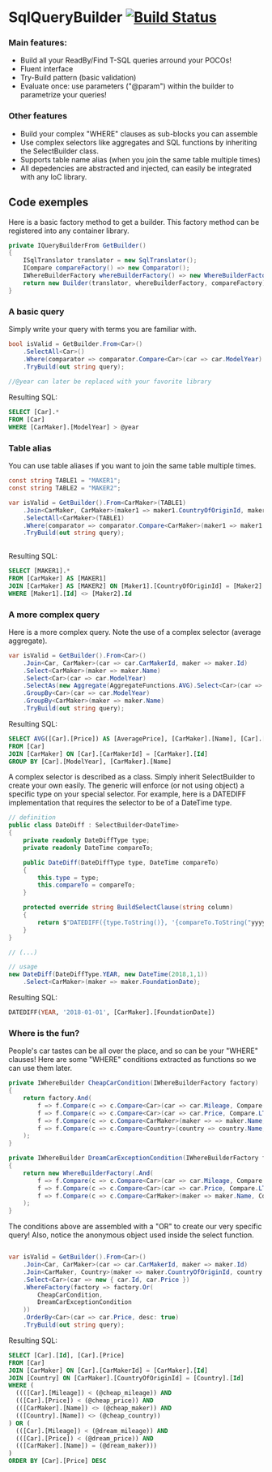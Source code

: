 # SqlQueryBuilder [![Build Status](https://travis-ci.com/Rem0o/SqlQueryBuilder.svg?branch=master)](https://travis-ci.com/Rem0o/SqlQueryBuilder)

### Main features:
  - Build all your ReadBy/Find T-SQL queries arround your POCOs!
  - Fluent interface
  - Try-Build pattern (basic validation)
  - Evaluate once: use parameters ("@param") within the builder to parametrize your queries!
  
### Other features
  - Build your complex "WHERE" clauses as sub-blocks you can assemble
  - Use complex selectors like aggregates and SQL functions by inheriting the SelectBuilder class.
  - Supports table name alias (when you join the same table multiple times)
  - All depedencies are abstracted and injected, can easily be integrated with any IoC library.

## Code exemples

Here is a basic factory method to get a builder. This factory method can be registered into any container library. 
```c#
private IQueryBuilderFrom GetBuilder()
{
    ISqlTranslator translator = new SqlTranslator();
    ICompare compareFactory() => new Comparator();
    IWhereBuilderFactory whereBuilderFactory() => new WhereBuilderFactory(compareFactory);
    return new Builder(translator, whereBuilderFactory, compareFactory);
}
```

### A basic query

Simply write your query with terms you are familiar with.
```c#
bool isValid = GetBuilder.From<Car>()
    .SelectAll<Car>()
    .Where(comparator => comparator.Compare<Car>(car => car.ModelYear).With(Operators.GT, "@year"))
    .TryBuild(out string query);
    
//@year can later be replaced with your favorite library
```
Resulting SQL:
```sql
SELECT [Car].* 
FROM [Car]
WHERE [CarMaker].[ModelYear] > @year
```

### Table alias

You can use table aliases if you want to join the same table multiple times.

```c#
const string TABLE1 = "MAKER1";
const string TABLE2 = "MAKER2";

var isValid = GetBuilder().From<CarMaker>(TABLE1)
    .Join<CarMaker, CarMaker>(maker1 => maker1.CountryOfOriginId, maker2 => maker2.CountryOfOriginId, TABLE1, TABLE2)
    .SelectAll<CarMaker>(TABLE1)
    .Where(comparator => comparator.Compare<CarMaker>(maker1 => maker1.Id, TABLE1).With<CarMaker>(Operators.NEQ, maker2 => maker2.Id, TABLE2))
    .TryBuild(out string query);
    
```
Resulting SQL:
```sql
SELECT [MAKER1].* 
FROM [CarMaker] AS [MAKER1]
JOIN [CarMaker] AS [MAKER2] ON [Maker1].[CountryOfOriginId] = [Maker2].[CountryOfOriginId]
WHERE [Maker1].[Id] <> [Maker2].Id
```

### A more complex query

Here is a more complex query. Note the use of a complex selector (average aggregate).
```c#
var isValid = GetBuilder().From<Car>()
    .Join<Car, CarMaker>(car => car.CarMakerId, maker => maker.Id)
    .Select<CarMaker>(maker => maker.Name)
    .Select<Car>(car => car.ModelYear)
    .SelectAs(new Aggregate(AggregateFunctions.AVG).Select<Car>(car => car.Price), "AveragePrice")
    .GroupBy<Car>(car => car.ModelYear)
    .GroupBy<CarMaker>(maker => maker.Name)
    .TryBuild(out string query);
```
Resulting SQL:
```sql
SELECT AVG([Car].[Price]) AS [AveragePrice], [CarMaker].[Name], [Car].[ModelYear] 
FROM [Car]
JOIN [CarMaker] ON [Car].[CarMakerId] = [CarMaker].[Id]
GROUP BY [Car].[ModelYear], [CarMaker].[Name]
```

A complex selector is described as a class. Simply inherit SelectBuilder<T> to create your own easily. The generic <T> will enforce (or not using object) a specific type on your special selector. For example, here is a DATEDIFF implementation that requires the selector to be of a DateTime type.
```c#
// definition
public class DateDiff : SelectBuilder<DateTime>
{
    private readonly DateDiffType type;
    private readonly DateTime compareTo;

    public DateDiff(DateDiffType type, DateTime compareTo)
    {
        this.type = type;
        this.compareTo = compareTo;
    }

    protected override string BuildSelectClause(string column)
    {
        return $"DATEDIFF({type.ToString()}, '{compareTo.ToString("yyyy-MM-dd")}', {column})";
    }
}

// (...)

// usage
new DateDiff(DateDiffType.YEAR, new DateTime(2018,1,1))
    .Select<CarMaker>(maker => maker.FoundationDate);
```

Resulting SQL:
```sql
DATEDIFF(YEAR, '2018-01-01', [CarMaker].[FoundationDate])
```

### Where is the fun?

People's car tastes can be all over the place, and so can be your "WHERE" clauses! Here are some "WHERE" conditions extracted as functions so we can use them later.
```c#
private IWhereBuilder CheapCarCondition(IWhereBuilderFactory factory)
{
    return factory.And(
        f => f.Compare(c => c.Compare<Car>(car => car.Mileage, Compare.LT, "@cheap_mileage"),
        f => f.Compare(c => c.Compare<Car>(car => car.Price, Compare.LT, "@cheap_price"),
        f => f.Compare(c => c.Compare<CarMaker>(maker => => maker.Name, Compare.NEQ, "@cheap_name"),
        f => f.Compare(c => c.Compare<Country>(country => country.Name, Compare.NEQ, "@cheap_country")
    );
}

private IWhereBuilder DreamCarExceptionCondition(IWhereBuilderFactory factory)
{
    return new WhereBuilderFactory(.And(
        f => f.Compare(c => c.Compare<Car>(car => car.Mileage, Compare.LT, "@dream_mileage"),
        f => f.Compare(c => c.Compare<Car>(car => car.Price, Compare.LT, "@dream_price"),
        f => f.Compare(c => c.Compare<CarMaker>(maker => maker.Name, Compare.EQ, "@dream_maker"),
    );
}
```
The conditions above are assembled with a "OR" to create our very specific query! Also, notice the anonymous object used inside the select function.
```c#

var isValid = GetBuilder().From<Car>()
    .Join<Car, CarMaker>(car => car.CarMakerId, maker => maker.Id)
    .Join<CarMaker, Country>(maker => maker.CountryOfOriginId, country => country.Id)
    .Select<Car>(car => new { car.Id, car.Price })
    .WhereFactory(factory => factory.Or(
        CheapCarCondition,
        DreamCarExceptionCondition
    ))
    .OrderBy<Car>(car => car.Price, desc: true)
    .TryBuild(out string query);
```

Resulting SQL:
```sql
SELECT [Car].[Id], [Car].[Price] 
FROM [Car] 
JOIN [CarMaker] ON [Car].[CarMakerId] = [CarMaker].[Id] 
JOIN [Country] ON [CarMaker].[CountryOfOriginId] = [Country].[Id] 
WHERE (
  ((([Car].[Mileage]) < (@cheap_mileage)) AND 
  (([Car].[Price]) < (@cheap_price)) AND
  (([CarMaker].[Name]) <> (@cheap_maker)) AND
  (([Country].[Name]) <> (@cheap_country))
) OR (
  (([Car].[Mileage]) < (@dream_mileage)) AND
  (([Car].[Price]) < (@dream_price)) AND
  (([CarMaker].[Name]) = (@dream_maker)))
)
ORDER BY [Car].[Price] DESC
```